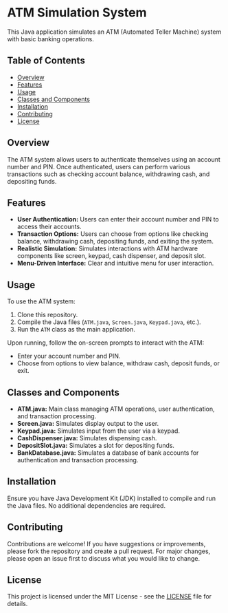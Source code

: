 # ATM Simulation System

This Java application simulates an ATM (Automated Teller Machine) system with basic banking operations.

## Table of Contents
- [Overview](#overview)
- [Features](#features)
- [Usage](#usage)
- [Classes and Components](#classes-and-components)
- [Installation](#installation)
- [Contributing](#contributing)
- [License](#license)

## Overview
The ATM system allows users to authenticate themselves using an account number and PIN. Once authenticated, users can perform various transactions such as checking account balance, withdrawing cash, and depositing funds.

## Features
- **User Authentication:** Users can enter their account number and PIN to access their accounts.
- **Transaction Options:** Users can choose from options like checking balance, withdrawing cash, depositing funds, and exiting the system.
- **Realistic Simulation:** Simulates interactions with ATM hardware components like screen, keypad, cash dispenser, and deposit slot.
- **Menu-Driven Interface:** Clear and intuitive menu for user interaction.

## Usage
To use the ATM system:
1. Clone this repository.
2. Compile the Java files (`ATM.java`, `Screen.java`, `Keypad.java`, etc.).
3. Run the `ATM` class as the main application.

Upon running, follow the on-screen prompts to interact with the ATM:
- Enter your account number and PIN.
- Choose from options to view balance, withdraw cash, deposit funds, or exit.

## Classes and Components
- **ATM.java:** Main class managing ATM operations, user authentication, and transaction processing.
- **Screen.java:** Simulates display output to the user.
- **Keypad.java:** Simulates input from the user via a keypad.
- **CashDispenser.java:** Simulates dispensing cash.
- **DepositSlot.java:** Simulates a slot for depositing funds.
- **BankDatabase.java:** Simulates a database of bank accounts for authentication and transaction processing.

## Installation
Ensure you have Java Development Kit (JDK) installed to compile and run the Java files. No additional dependencies are required.

## Contributing
Contributions are welcome! If you have suggestions or improvements, please fork the repository and create a pull request. For major changes, please open an issue first to discuss what you would like to change.

## License
This project is licensed under the MIT License - see the [LICENSE](LICENSE) file for details.
